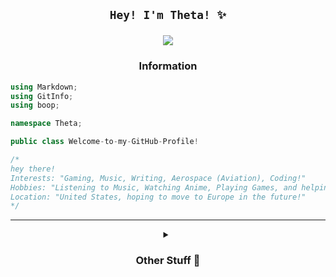 <h2 align=center> <code>Hey! I'm Theta! ✨</code> 

  ![](https://komarev.com/ghpvc/?username=ThetaHalo&abbreviated=true&label=All+Time+Profile+Views!&style=flat-square&color=blueviolet) </h2>

<h3 align=center> Information </h3>

```C#
using Markdown;
using GitInfo;
using boop;

namespace Theta;

public class Welcome-to-my-GitHub-Profile!

/*
hey there!
Interests: "Gaming, Music, Writing, Aerospace (Aviation), Coding!"
Hobbies: "Listening to Music, Watching Anime, Playing Games, and helping others!"
Location: "United States, hoping to move to Europe in the future!"
*/
```
---
<details>
  <summary align=center><h3 align=center>Other Stuff 💫</h3></summary>

<h3 align=center> Languages that I can somewhat understand: </h3>
<p align="center">
  <a href="https://skillicons.dev">
    <img src="https://skillicons.dev/icons?i=astro,html,css,cs,typescript" />
  </a>
</p>
<h3 align=center>Socials:</h3>
<p align=center>
<a href="https://eps.lol"><img src="https://skillicons.dev/icons?i=html"/></a> <a href="https://discord.com/users/216404071253278720"><img src="https://skillicons.dev/icons?i=discord"/></a>
</p>

<h3 align=center>GitHub Stats:</h3>
</details>
